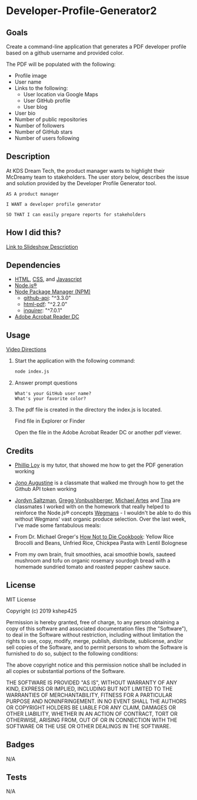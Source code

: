 # Developer-Profile-Generator2

## Goals
Create a command-line application that generates a PDF developer profile based on a github username and provided color.

The PDF will be populated with the following:

* Profile image
* User name
* Links to the following:
  * User location via Google Maps
  * User GitHub profile
  * User blog
* User bio
* Number of public repositories
* Number of followers
* Number of GitHub stars
* Number of users following

## Description
At KDS Dream Tech, the product manager wants to highlight their McDreamy team to stakeholders.  The user story below, describes the issue and solution provided by the Developer Profile Generator tool.

```
AS A product manager

I WANT a developer profile generator

SO THAT I can easily prepare reports for stakeholders
```

## How I did this?
[Link to Slideshow Description](https://docs.google.com/presentation/d/1MqEV4RBMQKCEg7EtcQ99nyRMrjziwIuwP0S10pYCwVY/edit?folder=0ABlcv_5CD-LUUk9PVA#slide=id.g76107f5b16_0_118)

## Dependencies
* [HTML](https://www.w3schools.com/html/), [CSS](https://www.w3schools.com/css/default.asp), and [Javascript](https://developer.mozilla.org/en-US/docs/Web/JavaScript)
* [Node.js®](https://nodejs.org/e)
* [Node Package Manager (NPM)](https://www.npmjs.com/)
    * [github-api](https://www.npmjs.com/package/github-api): "^3.3.0"
    * [html-pdf](https://www.npmjs.com/package/html-pdf): "^2.2.0"
    * [inquirer](https://www.npmjs.com/package/inquirer): "^7.0.1"
* [Adobe Acrobat Reader DC](https://helpx.adobe.com/reader/get-started.html)

## Usage
[Video Directions](https://drive.google.com/file/d/1w-VjqRdfOW45bDyVx0RyGEHmBbsy_0Jb/view?usp=sharing)
1. Start the application with the following command:
   ```sh
   node index.js
   ```
2. Answer prompt questions
   ```
   What's your GitHub user name?
   What's your favorite color?
   ```
3. The pdf file is created in the directory the index.js is located.

   Find file in Explorer or Finder

   Open the file in the Adobe Acrobat Reader DC or another pdf viewer.

## Credits
* [Phillip Loy](https://www.linkedin.com/in/phillip-loy-7769b96/) is my tutor, that showed me how to get the PDF generation working

* [Jono Augustine](https://www.linkedin.com/in/jonathan-augustine-14678b124/) is a classmate that walked me through how to get the Github API token working

* [Jordyn Saltzman](https://www.linkedin.com/in/jordynsaltzman/),
[Gregg Vonbushberger](https://github.com/gvonbush), [Michael Artes](https://github.com/michaelartes89) and [Tina](https://github.com/Kina-rain) are classmates I worked with on the homework that really helped to reinforce the Node.js®  concepts
[Wegmans](https://www.wegmans.com/) - I wouldn't be able to do this without Wegmans' vast organic produce selection.  Over the last week, I've made some fantabulous meals:
* From Dr. Michael Greger's [How Not to Die Cookbook](https://www.amazon.com/How-Not-Die-Cookbook-Recipes/dp/1250127769): Yellow Rice Brocolli and Beans, Unfried Rice, Chickpea Pasta with Lentil Bolognese
* From my own brain, fruit smoothies, acai smoothie bowls, sauteed mushroom and tofu on organic rosemary sourdogh bread with a homemade sundried tomato and roasted pepper cashew sauce.

## License
MIT License

Copyright (c) 2019 kshep425

Permission is hereby granted, free of charge, to any person obtaining a copy
of this software and associated documentation files (the "Software"), to deal
in the Software without restriction, including without limitation the rights
to use, copy, modify, merge, publish, distribute, sublicense, and/or sell
copies of the Software, and to permit persons to whom the Software is
furnished to do so, subject to the following conditions:

The above copyright notice and this permission notice shall be included in all
copies or substantial portions of the Software.

THE SOFTWARE IS PROVIDED "AS IS", WITHOUT WARRANTY OF ANY KIND, EXPRESS OR
IMPLIED, INCLUDING BUT NOT LIMITED TO THE WARRANTIES OF MERCHANTABILITY,
FITNESS FOR A PARTICULAR PURPOSE AND NONINFRINGEMENT. IN NO EVENT SHALL THE
AUTHORS OR COPYRIGHT HOLDERS BE LIABLE FOR ANY CLAIM, DAMAGES OR OTHER
LIABILITY, WHETHER IN AN ACTION OF CONTRACT, TORT OR OTHERWISE, ARISING FROM,
OUT OF OR IN CONNECTION WITH THE SOFTWARE OR THE USE OR OTHER DEALINGS IN THE
SOFTWARE.

## Badges
N/A

## Tests
N/A
